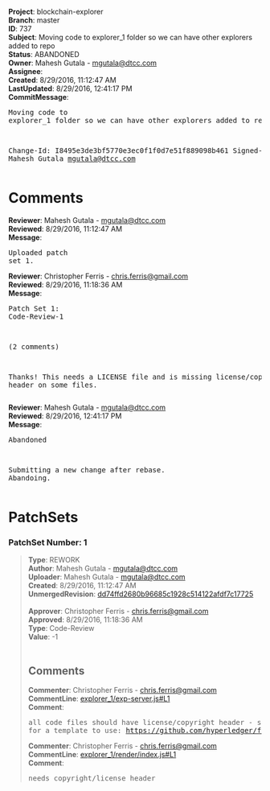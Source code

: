 <strong>Project</strong>: blockchain-explorer<br><strong>Branch</strong>: master<br><strong>ID</strong>: 737<br><strong>Subject</strong>: Moving code to explorer_1 folder so we can have other explorers added to repo<br><strong>Status</strong>: ABANDONED<br><strong>Owner</strong>: Mahesh Gutala - mgutala@dtcc.com<br><strong>Assignee</strong>:<br><strong>Created</strong>: 8/29/2016, 11:12:47 AM<br><strong>LastUpdated</strong>: 8/29/2016, 12:41:17 PM<br><strong>CommitMessage</strong>:<br><pre>Moving code to explorer_1 folder so we can have other explorers added to repo

Change-Id: I8495e3de3bf5770e3ec0f1f0d7e51f889098b461
Signed-off-by: Mahesh Gutala <mgutala@dtcc.com>
</pre><h1>Comments</h1><strong>Reviewer</strong>: Mahesh Gutala - mgutala@dtcc.com<br><strong>Reviewed</strong>: 8/29/2016, 11:12:47 AM<br><strong>Message</strong>: <pre>Uploaded patch set 1.</pre><strong>Reviewer</strong>: Christopher Ferris - chris.ferris@gmail.com<br><strong>Reviewed</strong>: 8/29/2016, 11:18:36 AM<br><strong>Message</strong>: <pre>Patch Set 1: Code-Review-1

(2 comments)

Thanks! This needs a LICENSE file and is missing license/copyright header on some files.</pre><strong>Reviewer</strong>: Mahesh Gutala - mgutala@dtcc.com<br><strong>Reviewed</strong>: 8/29/2016, 12:41:17 PM<br><strong>Message</strong>: <pre>Abandoned

Submitting a new change after rebase. Abandoing.</pre><h1>PatchSets</h1><h3>PatchSet Number: 1</h3><blockquote><strong>Type</strong>: REWORK<br><strong>Author</strong>: Mahesh Gutala - mgutala@dtcc.com<br><strong>Uploader</strong>: Mahesh Gutala - mgutala@dtcc.com<br><strong>Created</strong>: 8/29/2016, 11:12:47 AM<br><strong>UnmergedRevision</strong>: [dd74ffd2680b96685c1928c514122afdf7c17725](https://github.com/hyperledger-gerrit-archive/blockchain-explorer/commit/dd74ffd2680b96685c1928c514122afdf7c17725)<br><br><strong>Approver</strong>: Christopher Ferris - chris.ferris@gmail.com<br><strong>Approved</strong>: 8/29/2016, 11:18:36 AM<br><strong>Type</strong>: Code-Review<br><strong>Value</strong>: -1<br><br><h2>Comments</h2><strong>Commenter</strong>: Christopher Ferris - chris.ferris@gmail.com<br><strong>CommentLine</strong>: [explorer_1/exp-server.js#L1](https://github.com/hyperledger-gerrit-archive/blockchain-explorer/blob/dd74ffd2680b96685c1928c514122afdf7c17725/explorer_1/exp-server.js#L1)<br><strong>Comment</strong>: <pre>all code files should have license/copyright header - see fabric for a template to use: https://github.com/hyperledger/fabric/blob/master/docs/dev-setup/headers.txt</pre><strong>Commenter</strong>: Christopher Ferris - chris.ferris@gmail.com<br><strong>CommentLine</strong>: [explorer_1/render/index.js#L1](https://github.com/hyperledger-gerrit-archive/blockchain-explorer/blob/dd74ffd2680b96685c1928c514122afdf7c17725/explorer_1/render/index.js#L1)<br><strong>Comment</strong>: <pre>needs copyright/license header</pre></blockquote>